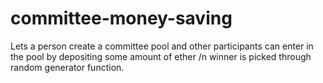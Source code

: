 # committee-money-saving
Lets a person create a committee pool and other participants can enter in the pool by depositing some amount of ether /n winner is picked through random generator function.
